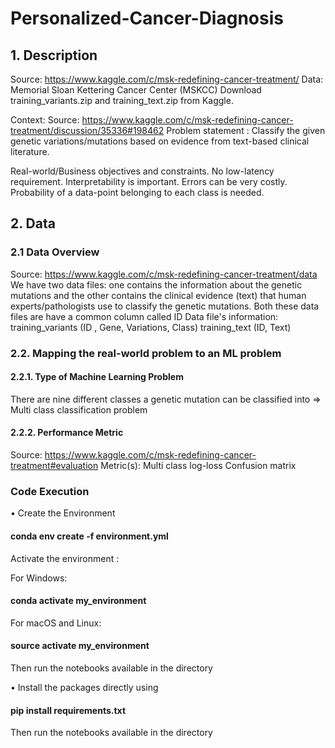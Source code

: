 # Personalized-Cancer-Diagnosis

## 1. Description

Source: https://www.kaggle.com/c/msk-redefining-cancer-treatment/
Data: Memorial Sloan Kettering Cancer Center (MSKCC)
Download training_variants.zip and training_text.zip from Kaggle.

Context:
Source: https://www.kaggle.com/c/msk-redefining-cancer-treatment/discussion/35336#198462
Problem statement : 
Classify the given genetic variations/mutations based on evidence from text-based clinical literature.

Real-world/Business objectives and constraints.
No low-latency requirement.
Interpretability is important.
Errors can be very costly.
Probability of a data-point belonging to each class is needed.

## 2. Data

 ### 2.1 Data Overview
Source: https://www.kaggle.com/c/msk-redefining-cancer-treatment/data
We have two data files: one contains the information about the genetic mutations and the other contains the clinical evidence (text) that human experts/pathologists use to classify the genetic mutations.
Both these data files are have a common column called ID
Data file's information:
training_variants (ID , Gene, Variations, Class)
training_text (ID, Text)

### 2.2. Mapping the real-world problem to an ML problem

#### 2.2.1. Type of Machine Learning Problem
There are nine different classes a genetic mutation can be classified into => Multi class classification problem

#### 2.2.2. Performance Metric
Source: https://www.kaggle.com/c/msk-redefining-cancer-treatment#evaluation
Metric(s):
Multi class log-loss
Confusion matrix


### Code Execution
• Create the Environment

#### conda env create -f environment.yml

Activate the environment :

For Windows:

#### conda activate my_environment

For macOS and Linux:

#### source activate my_environment

Then run the notebooks available in the directory

• Install the packages directly using 

#### pip install requirements.txt

Then run the notebooks available in the directory

